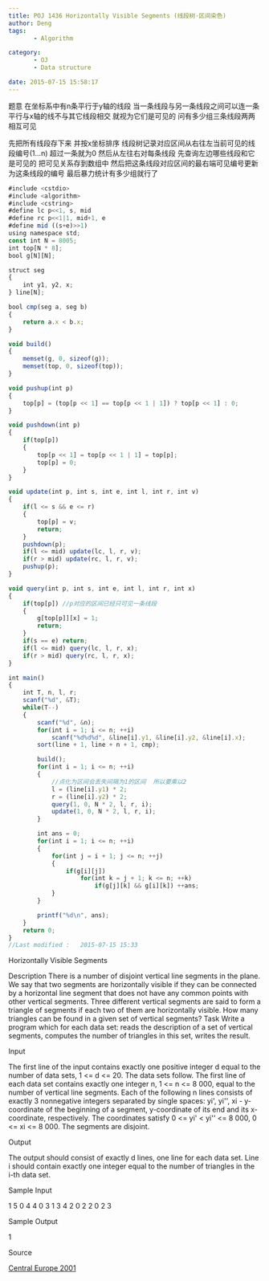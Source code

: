 ```yaml
---
title: POJ 1436 Horizontally Visible Segments (线段树·区间染色)
author: Deng
tags: 
       - Algorithm

category: 
       - OJ
       - Data structure

date: 2015-07-15 15:58:17
---
```

题意 在坐标系中有n条平行于y轴的线段 当一条线段与另一条线段之间可以连一条平行与x轴的线不与其它线段相交 就视为它们是可见的 问有多少组三条线段两两相互可见

先把所有线段存下来 并按x坐标排序 线段树记录对应区间从右往左当前可见的线段编号(1...n) 超过一条就为0 然后从左往右对每条线段 先查询左边哪些线段和它是可见的 把可见关系存到数组中 然后把这条线段对应区间的最右端可见编号更新为这条线段的编号 最后暴力统计有多少组就行了

```js 
#include <cstdio>
#include <algorithm>
#include <cstring>
#define lc p<<1, s, mid
#define rc p<<1|1, mid+1, e
#define mid ((s+e)>>1)
using namespace std;
const int N = 8005;
int top[N * 8];
bool g[N][N];

struct seg
{
    int y1, y2, x;
} line[N];

bool cmp(seg a, seg b)
{
    return a.x < b.x;
}

void build()
{
    memset(g, 0, sizeof(g));
    memset(top, 0, sizeof(top));
}

void pushup(int p)
{
    top[p] = (top[p << 1] == top[p << 1 | 1]) ? top[p << 1] : 0;
}

void pushdown(int p)
{
    if(top[p])
    {
        top[p << 1] = top[p << 1 | 1] = top[p];
        top[p] = 0;
    }
}

void update(int p, int s, int e, int l, int r, int v)
{
    if(l <= s && e <= r)
    {
        top[p] = v;
        return;
    }
    pushdown(p);
    if(l <= mid) update(lc, l, r, v);
    if(r > mid) update(rc, l, r, v);
    pushup(p);
}

void query(int p, int s, int e, int l, int r, int x)
{
    if(top[p]) //p对应的区间已经只可见一条线段
    {
        g[top[p]][x] = 1;
        return;
    }
    if(s == e) return;
    if(l <= mid) query(lc, l, r, x);
    if(r > mid) query(rc, l, r, x);
}

int main()
{
    int T, n, l, r;
    scanf("%d", &T);
    while(T--)
    {
        scanf("%d", &n);
        for(int i = 1; i <= n; ++i)
            scanf("%d%d%d", &line[i].y1, &line[i].y2, &line[i].x);
        sort(line + 1, line + n + 1, cmp);

        build();
        for(int i = 1; i <= n; ++i)
        {
            //点化为区间会丢失间隔为1的区间  所以要乘以2
            l = (line[i].y1) * 2;
            r = (line[i].y2) * 2;
            query(1, 0, N * 2, l, r, i);
            update(1, 0, N * 2, l, r, i);
        }

        int ans = 0;
        for(int i = 1; i <= n; ++i)
        {
            for(int j = i + 1; j <= n; ++j)
            {
                if(g[i][j])
                    for(int k = j + 1; k <= n; ++k)
                        if(g[j][k] && g[i][k]) ++ans;
            }
        }

        printf("%d\n", ans);
    }
    return 0;
}
//Last modified :   2015-07-15 15:33
```

Horizontally Visible Segments

Description
There is a number of disjoint vertical line segments in the plane. We say that two segments are horizontally visible if they can be connected by a horizontal line segment that does not have any common points with other vertical segments. Three different vertical segments are said to form a triangle of segments if each two of them are horizontally visible. How many triangles can be found in a given set of vertical segments?
Task
Write a program which for each data set:
reads the description of a set of vertical segments,
computes the number of triangles in this set,
writes the result.

Input

The first line of the input contains exactly one positive integer d equal to the number of data sets, 1 <= d <= 20. The data sets follow.
The first line of each data set contains exactly one integer n, 1 <= n <= 8 000, equal to the number of vertical line segments.
Each of the following n lines consists of exactly 3 nonnegative integers separated by single spaces:
yi', yi'', xi - y-coordinate of the beginning of a segment, y-coordinate of its end and its x-coordinate, respectively. The coordinates satisfy 0 <= yi' < yi'' <= 8 000, 0 <= xi <= 8 000. The segments are disjoint.

Output

The output should consist of exactly d lines, one line for each data set. Line i should contain exactly one integer equal to the number of triangles in the i-th data set.

Sample Input

1 5 0 4 4 0 3 1 3 4 2 0 2 2 0 2 3

Sample Output

1

Source

[Central Europe 2001](http://poj.org/searchproblem?field=source&key=Central+Europe+2001)